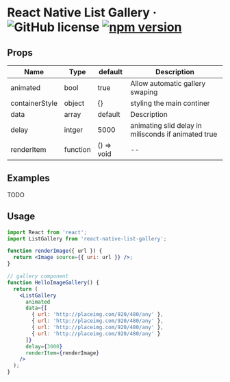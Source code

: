 # React Native List Gallery &middot; ![GitHub license](https://img.shields.io/badge/license-MIT-blue.svg) [![npm version](https://img.shields.io/badge/npm-v1.0.0-blue.svg)](https://www.npmjs.com/package/react-native-list-gallery)

## Props

| Name           | Type     | default    | Description                                         |
| -------------- | -------- | ---------- | --------------------------------------------------- |
| animated       | bool     | true       | Allow automatic gallery swaping                     |
| containerStyle | object   | {}         | styling the main continer                           |
| data           | array    | default    | Description                                         |
| delay          | intger   | 5000       | animating slid delay in milisconds if animated true |
| renderItem     | function | () => void | --                                                  |

## Examples

TODO

## Usage

```jsx
import React from 'react';
import ListGallery from 'react-native-list-gallery';

function renderImage({ url }) {
  return <Image source={{ uri: url }} />;
}

// gallery component
function HelloImageGallery() {
  return (
    <ListGallery
      animated
      data={[
        { url: 'http://placeimg.com/920/480/any' },
        { url: 'http://placeimg.com/920/480/any' },
        { url: 'http://placeimg.com/920/480/any' },
        { url: 'http://placeimg.com/920/480/any' }
      ]}
      delay={3000}
      renderItem={renderImage}
    />
  );
}
```
